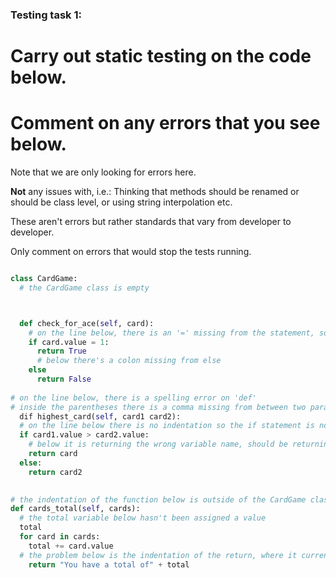 ### Testing task 1:

# Carry out static testing on the code below.
# Comment on any errors that you see below.

Note that we are only looking for errors here.

**Not** any issues with, i.e.: 
Thinking that methods should be renamed or should be class level, or using string interpolation etc. 

These aren't errors but rather standards that vary from developer to developer. 

Only comment on errors that would stop the tests running.

```python

class CardGame:
  # the CardGame class is empty 



  def check_for_ace(self, card):
    # on the line below, there is an '=' missing from the statement, so we are assigning card.value with the value of 1 rather than checking if it is equal to '== 1'
    if card.value = 1:
      return True
      # below there's a colon missing from else 
    else
      return False
   
# on the line below, there is a spelling error on 'def' 
# inside the parentheses there is a comma missing from between two parameters 'card1, card2'
  dif highest_card(self, card1 card2):
  # on the line below there is no indentation so the if statement is not within the function being defined. 
  if card1.value > card2.value:
    # below it is returning the wrong variable name, should be returning card1 instead of just card
    return card
  else:
    return card2
  

# the indentation of the function below is outside of the CardGame class, so therefore isn't a method recognised within the class.
def cards_total(self, cards):
  # the total variable below hasn't been assigned a value 
  total
  for card in cards:
    total += card.value
  # the problem below is the indentation of the return, where it currently is placed it would only return the value for the first iteraton done within the loop and then stop the loop entirely.
    return "You have a total of" + total

  
```
